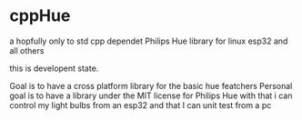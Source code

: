 # cppHue
a hopfully only to std cpp dependet Philips Hue library for linux esp32 and all others

this is developent state.

Goal is to have a cross platform library for the basic hue featchers
Personal goal is to have a library under the MIT license for Philips Hue with that i can control my light bulbs from an esp32 and that I can unit test from a pc

